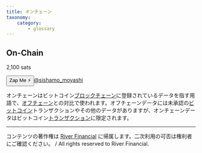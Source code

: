 ```yaml
---
title: オンチェーン
taxonomy:
    category:
        - glossary
---
```


## On-Chain
2,100 sats

<div><button class="zap-button" data-npub="npub1x3x7spzvt6yflg4l825agplakkyv8h62h5jsl9qq7ghxlcr490wqz4qfw6" data-relays="wss://relay.damus.io,wss://relay.snort.social,wss://nostr.wine,wss://relay.nostr.band">Zap Me ⚡</button><a href="https://twitter.com/sishamo_moyashi">@sishamo_moyashi</a></div>

オンチェーンはビットコイン[ブロックチェーン](https://lostinbitcoin.sakuraweb.com/glossary/blockchain/)に登録されているデータを指す用語で、[オフチェーン](https://lostinbitcoin.sakuraweb.com/glossary/off_chain/)との対比で使われます。オフチェーンデータには未承認の[ビットコイン](https://lostinbitcoin.sakuraweb.com/glossary/bitcoin/)トランザクションやその他のデータがありますが、オンチェーンデータはビットコイン[トランザクション](https://lostinbitcoin.sakuraweb.com/glossary/transaction/)に限定されます。

---
コンテンツの著作権は [River Financial](https://river.com/) に帰属します。二次利用の可否は権利者にご確認ください。 / All rights reserved to River Financial.
